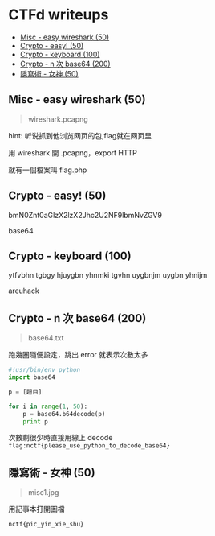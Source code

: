 # CTFd writeups

*	[Misc - easy wireshark (50)](#easy_wireshark)
*	[Crypto - easy! (50)](#easy!)
*	[Crypto - keyboard (100)](#keyboard)
*	[Crypto - n 次 base64 (200)](#n次base64)
*	[隱寫術 - 女神 (50)](#女神)



<h2 id="easy_wireshark">Misc - easy wireshark (50)</h2>

> wireshark.pcapng

hint: 听说抓到他浏览网页的包,flag就在网页里

用 wireshark 開 .pcapng，export HTTP

就有一個檔案叫 flag.php

<h2 id="easy!">Crypto - easy! (50)</h2>

bmN0Znt0aGlzX2lzX2Jhc2U2NF9lbmNvZGV9

base64


<h2 id="keyboard">Crypto - keyboard (100)</h2>

ytfvbhn tgbgy hjuygbn yhnmki tgvhn uygbnjm uygbn yhnijm

areuhack

<h2 id="n次base64">Crypto - n 次 base64 (200)</h2>

> base64.txt

跑幾圈隨便設定，跳出 error 就表示次數太多

```python
#!usr/bin/env python
import base64

p = [題目]

for i in range(1, 50):
	p = base64.b64decode(p)
	print p
```
次數剩很少時直接用線上 decode
`flag:nctf{please_use_python_to_decode_base64}`

<h2 id="女神">隱寫術 - 女神 (50)</h2>

> misc1.jpg

用記事本打開圖檔

`nctf{pic_yin_xie_shu}`